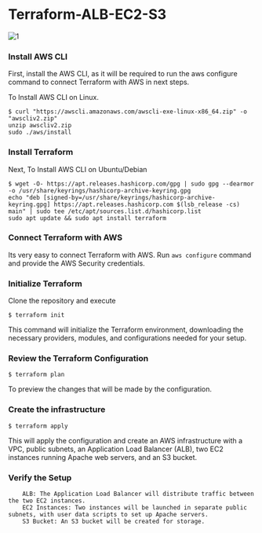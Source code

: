 # Terraform-ALB-EC2-S3

![1](https://github.com/user-attachments/assets/e0126f9f-2c95-42ca-9fee-9b26e23e29cb)

### Install AWS CLI 

First, install the AWS CLI, as it will be required to run the aws configure command to connect Terraform with AWS in next steps.

To Install AWS CLI on Linux.
```
$ curl "https://awscli.amazonaws.com/awscli-exe-linux-x86_64.zip" -o "awscliv2.zip"
unzip awscliv2.zip
sudo ./aws/install
```

### Install Terraform

Next, To Install AWS CLI on Ubuntu/Debian
```
$ wget -O- https://apt.releases.hashicorp.com/gpg | sudo gpg --dearmor -o /usr/share/keyrings/hashicorp-archive-keyring.gpg
echo "deb [signed-by=/usr/share/keyrings/hashicorp-archive-keyring.gpg] https://apt.releases.hashicorp.com $(lsb_release -cs) main" | sudo tee /etc/apt/sources.list.d/hashicorp.list
sudo apt update && sudo apt install terraform
```

### Connect Terraform with AWS

Its very easy to connect Terraform with AWS. Run `aws configure` command and provide the AWS Security credentials.

### Initialize Terraform

Clone the repository and execute 
```
$ terraform init
```

This command will initialize the Terraform environment, downloading the necessary providers, modules, and configurations needed for your setup.

### Review the Terraform Configuration

```
$ terraform plan
```

To preview the changes that will be made by the configuration.

### Create the infrastructure

```
$ terraform apply
```

This will apply the configuration and create an AWS infrastructure with a VPC, public subnets, an Application Load Balancer (ALB), two EC2 instances running Apache web servers, and an S3 bucket.

### Verify the Setup

```
    ALB: The Application Load Balancer will distribute traffic between the two EC2 instances.
    EC2 Instances: Two instances will be launched in separate public subnets, with user data scripts to set up Apache servers.
    S3 Bucket: An S3 bucket will be created for storage.
```

